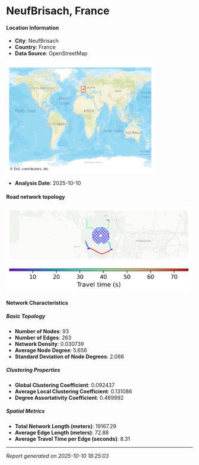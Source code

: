 # NeufBrisach, France

#### Location Information

- **City**: NeufBrisach
- **Country**: France
- **Data Source**: OpenStreetMap
<img src="NeufBrisach_location.png" alt="NeufBrisach Location Map" width="400" />

- **Analysis Date**: 2025-10-10

#### Road network topology

<img src="NeufBrisach_network_map.png" alt="NeufBrisach Road Network Map" width="500"/>

#### Network Characteristics

##### Basic Topology

- **Number of Nodes**: 93
- **Number of Edges**: 263
- **Network Density**: 0.030739
- **Average Node Degree**: 5.656
- **Standard Deviation of Node Degrees**: 2.066

##### Clustering Properties

- **Global Clustering Coefficient**: 0.092437
- **Average Local Clustering Coefficient**: 0.131086
- **Degree Assortativity Coefficient**: 0.469992

##### Spatial Metrics

- **Total Network Length (meters)**: 19167.29
- **Average Edge Length (meters)**: 72.88
- **Average Travel Time per Edge (seconds)**: 8.31

---
*Report generated on 2025-10-10 18:25:03*
